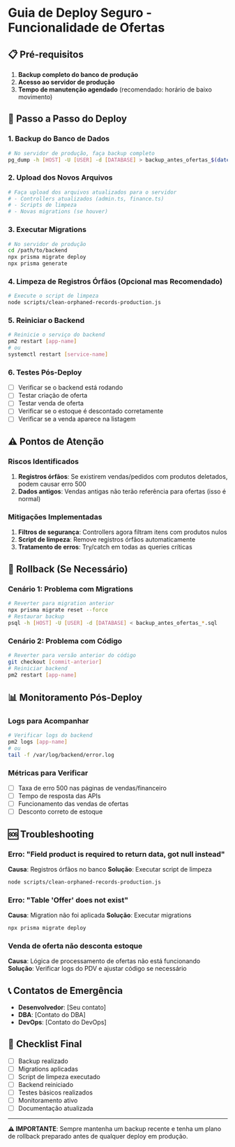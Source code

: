 # Guia de Deploy Seguro - Funcionalidade de Ofertas

## 📋 Pré-requisitos

1. **Backup completo do banco de produção**
2. **Acesso ao servidor de produção**
3. **Tempo de manutenção agendado** (recomendado: horário de baixo movimento)

## 🚀 Passo a Passo do Deploy

### 1. **Backup do Banco de Dados**
```bash
# No servidor de produção, faça backup completo
pg_dump -h [HOST] -U [USER] -d [DATABASE] > backup_antes_ofertas_$(date +%Y%m%d_%H%M%S).sql
```

### 2. **Upload dos Novos Arquivos**
```bash
# Faça upload dos arquivos atualizados para o servidor
# - Controllers atualizados (admin.ts, finance.ts)
# - Scripts de limpeza
# - Novas migrations (se houver)
```

### 3. **Executar Migrations**
```bash
# No servidor de produção
cd /path/to/backend
npx prisma migrate deploy
npx prisma generate
```

### 4. **Limpeza de Registros Órfãos (Opcional mas Recomendado)**
```bash
# Execute o script de limpeza
node scripts/clean-orphaned-records-production.js
```

### 5. **Reiniciar o Backend**
```bash
# Reinicie o serviço do backend
pm2 restart [app-name]
# ou
systemctl restart [service-name]
```

### 6. **Testes Pós-Deploy**
- [ ] Verificar se o backend está rodando
- [ ] Testar criação de oferta
- [ ] Testar venda de oferta
- [ ] Verificar se o estoque é descontado corretamente
- [ ] Verificar se a venda aparece na listagem

## ⚠️ Pontos de Atenção

### **Riscos Identificados**
1. **Registros órfãos**: Se existirem vendas/pedidos com produtos deletados, podem causar erro 500
2. **Dados antigos**: Vendas antigas não terão referência para ofertas (isso é normal)

### **Mitigações Implementadas**
1. **Filtros de segurança**: Controllers agora filtram itens com produtos nulos
2. **Script de limpeza**: Remove registros órfãos automaticamente
3. **Tratamento de erros**: Try/catch em todas as queries críticas

## 🔧 Rollback (Se Necessário)

### **Cenário 1: Problema com Migrations**
```bash
# Reverter para migration anterior
npx prisma migrate reset --force
# Restaurar backup
psql -h [HOST] -U [USER] -d [DATABASE] < backup_antes_ofertas_*.sql
```

### **Cenário 2: Problema com Código**
```bash
# Reverter para versão anterior do código
git checkout [commit-anterior]
# Reiniciar backend
pm2 restart [app-name]
```

## 📊 Monitoramento Pós-Deploy

### **Logs para Acompanhar**
```bash
# Verificar logs do backend
pm2 logs [app-name]
# ou
tail -f /var/log/backend/error.log
```

### **Métricas para Verificar**
- [ ] Taxa de erro 500 nas páginas de vendas/financeiro
- [ ] Tempo de resposta das APIs
- [ ] Funcionamento das vendas de ofertas
- [ ] Desconto correto de estoque

## 🆘 Troubleshooting

### **Erro: "Field product is required to return data, got null instead"**
**Causa**: Registros órfãos no banco
**Solução**: Executar script de limpeza
```bash
node scripts/clean-orphaned-records-production.js
```

### **Erro: "Table 'Offer' does not exist"**
**Causa**: Migration não foi aplicada
**Solução**: Executar migrations
```bash
npx prisma migrate deploy
```

### **Venda de oferta não desconta estoque**
**Causa**: Lógica de processamento de ofertas não está funcionando
**Solução**: Verificar logs do PDV e ajustar código se necessário

## 📞 Contatos de Emergência

- **Desenvolvedor**: [Seu contato]
- **DBA**: [Contato do DBA]
- **DevOps**: [Contato do DevOps]

## 📝 Checklist Final

- [ ] Backup realizado
- [ ] Migrations aplicadas
- [ ] Script de limpeza executado
- [ ] Backend reiniciado
- [ ] Testes básicos realizados
- [ ] Monitoramento ativo
- [ ] Documentação atualizada

---

**⚠️ IMPORTANTE**: Sempre mantenha um backup recente e tenha um plano de rollback preparado antes de qualquer deploy em produção. 